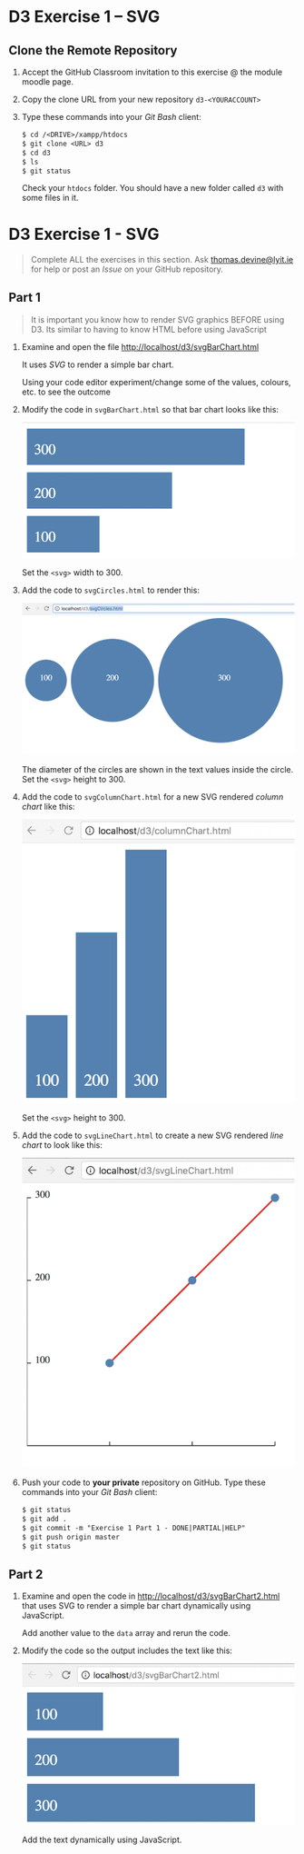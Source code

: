 # D3 Exercise 1 – SVG

## Clone the Remote Repository

1.	Accept the GitHub Classroom invitation to this exercise @ the module moodle page.

1.	Copy the clone URL from your new repository ``d3-<YOURACCOUNT>``

1.	Type these commands into your *Git Bash* client:

	```
	$ cd /<DRIVE>/xampp/htdocs   
	$ git clone <URL> d3
	$ cd d3
	$ ls
	$ git status

	```

	Check your ``htdocs`` folder.  You should have a new folder called ``d3`` with some files in it.



# D3 Exercise 1 - SVG
		
> Complete ALL the exercises in this section. Ask thomas.devine@lyit.ie for help or post an *Issue* on your GitHub repository.

## Part 1

> It is important you know how to render SVG graphics BEFORE using D3.  Its similar to having to know HTML before using JavaScript

1.	Examine and open the file [http://localhost/d3/svgBarChart.html](http://localhost/d3/svgBarChart.html)

	It uses *SVG* to render a simple bar chart.  

	Using your code editor experiment/change some of the values, colours, etc. to see the outcome

1.	Modify the code in ``svgBarChart.html`` so that bar chart looks like this:

	![img](../images/barChart2.png)

	Set the ``<svg>`` width to 300.


1.	Add the code to ``svgCircles.html`` to render this:

	![img](../images/svgCircles.png)

	The diameter of the circles are shown in the text values inside the circle.  Set the ``<svg>`` height to 300.

1.	Add the code to ``svgColumnChart.html`` for a new SVG rendered *column chart* like this:

	![img](../images/columnChart1.png)

	Set the ``<svg>`` height to 300.

1.	Add the code to ``svgLineChart.html`` to create a new SVG rendered *line chart* to look like this:

	![img](../images/lineChart1.png)

1.	Push your code to **your private** repository on GitHub.  Type these commands into your *Git Bash* client:

	```
	$ git status
	$ git add .
	$ git commit -m "Exercise 1 Part 1 - DONE|PARTIAL|HELP"
	$ git push origin master
	$ git status

	```

## Part 2

1.	Examine and open the code in [http://localhost/d3/svgBarChart2.html](http://localhost/d3/svgBarChart2.html) that uses SVG to render a simple bar chart dynamically using JavaScript.  
	
	Add another value to the ``data`` array and rerun the code.


1.	Modify the code so the output includes the text like this:

	![img](../images/barChart3.png)

	Add the text dynamically using JavaScript.

